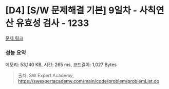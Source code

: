 # [D4] [S/W 문제해결 기본] 9일차 - 사칙연산 유효성 검사 - 1233 

[문제 링크](https://swexpertacademy.com/main/code/problem/problemDetail.do?contestProbId=AV141176AIwCFAYD) 

### 성능 요약

메모리: 53,140 KB, 시간: 265 ms, 코드길이: 1,027 Bytes



> 출처: SW Expert Academy, https://swexpertacademy.com/main/code/problem/problemList.do